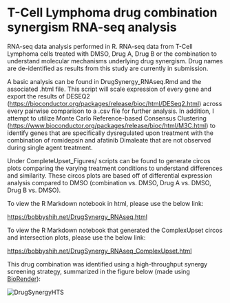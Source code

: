 # T-Cell Lymphoma drug combination synergism RNA-seq analysis

RNA-seq data analysis performed in R. RNA-seq data from T-Cell Lymphoma cells treated with DMSO, Drug A, Drug B or the combination to understand molecular mechanisms underlying drug synergism. Drug names are de-identified as results from this study are currently in submission.

A basic analysis can be found in DrugSynergy_RNAseq.Rmd and the associated .html file. This script will scale expression of every gene and export the results of DESEQ2 (https://bioconductor.org/packages/release/bioc/html/DESeq2.html) across every pairwise comparison to a .csv file for further analysis. In addition, I attempt to utilize Monte Carlo Reference-based Consensus Clustering (https://www.bioconductor.org/packages/release/bioc/html/M3C.html) to identify genes that are specifically dysregulated upon treatment with the combination of romidepsin and afatinib Dimaleate that are not observed during single agent treatment.

Under CompleteUpset_Figures/ scripts can be found to generate circos plots comparing the varying treatment conditions to understand differences and similarity. These circos plots are based off of differential expression analysis compared to DMSO (combination vs. DMSO, Drug A vs. DMSO, Drug B vs. DMSO).

To view the R Markdown notebook in html, please use the below link:

https://bobbyshih.net/DrugSynergy_RNAseq.html

To view the R Markdown notebook that generated the ComplexUpset circos and intersection plots, please use the below link:

https://bobbyshih.net/DrugSynergy_RNAseq_ComplexUpset.html

This drug combination was identified using a high-throughput synergy screening strategy, summarized in the figure below (made using [BioRender](https://www.biorender.com/)):

![DrugSynergyHTS](https://github.com/bobbyshih/drug-synergy-RNAseq-analysis/assets/37740736/e53ace9f-b525-476f-8703-86bdc11d80c2)
